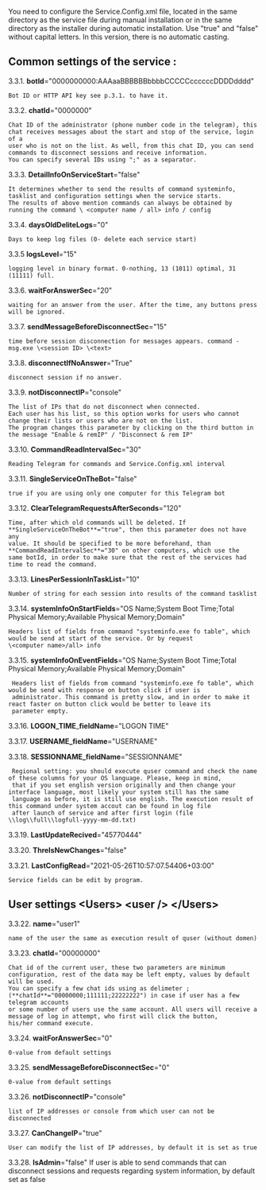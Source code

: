 You need to configure the Service.Config.xml file, located in the same directory as the service file during manual installation or in the same directory as the installer during automatic installation. 
Use "true" and "false" without capital letters. In this version, there is no automatic casting. 

## Common settings of the service <ServiceConfig/>:

3.3.1.  **botId**="0000000000:AAAaaBBBBBBbbbbCCCCCccccccDDDDdddd"

    Bot ID or HTTP API key see p.3.1. to have it.

3.3.2.  **chatId**="0000000"
    
    Chat ID of the administrator (phone number code in the telegram), this chat receives messages about the start and stop of the service, login of a 
    user who is not on the list. As well, from this chat ID, you can send commands to disconnect sessions and receive information. 
    You can specify several IDs using ";" as a separator.

3.3.3.  **DetailInfoOnServiceStart**="false"

    It determines whether to send the results of command systeminfo, tasklist and configuration settings when the service starts.  
    The results of above mention commands can always be obtained by running the command \ <computer name / all> info / config 

3.3.4.  **daysOldDeliteLogs**="0"

    Days to keep log files (0- delete each service start)

3.3.5  **logsLevel**="15"
   
    logging level in binary format. 0-nothing, 13 (1011) optimal, 31 (11111) full.
 
3.3.6.  **waitForAnswerSec**="20"

    waiting for an answer from the user. After the time, any buttons press will be ignored.

3.3.7.  **sendMessageBeforeDisconnectSec**="15"

    time before session disconnection for messages appears. command - msg.exe \<session ID> \<text>

3.3.8.  **disconnectIfNoAnswer**="True"

    disconnect session if no answer.

3.3.9.  **notDisconnectIP**="console"

    The list of IPs that do not disconnect when connected.  
    Each user has his list, so this option works for users who cannot change their lists or users who are not on the list.  
    The program changes this parameter by clicking on the third button in the message "Enable & remIP" / "Disconnect & rem IP" 

3.3.10.  **CommandReadIntervalSec**="30"

    Reading Telegram for commands and Service.Config.xml interval 

3.3.11. **SingleServiceOnTheBot**="false"

    true if you are using only one computer for this Telegram bot

3.3.12. **ClearTelegramRequestsAfterSeconds**="120"

    Time, after which old commands will be deleted. If **SingleServiceOnTheBot**="true", then this parameter does not have any
    value. It should be specified to be more beforehand, than **CommandReadIntervalSec**="30" on other computers, which use the 
    same botId, in order to make sure that the rest of the services had time to read the command.

3.3.13. **LinesPerSessionInTaskList**="10"
    
    Number of string for each session into results of the command tasklist

3.3.14. **systemInfoOnStartFields**="OS Name;System Boot Time;Total Physical Memory;Available Physical Memory;Domain"
    
    Headers list of fields from command "systeminfo.exe fo table", which would be send at start of the service. Or by request 
    \<computer name>/all> info

3.3.15. **systemInfoOnEventFields**="OS Name;System Boot Time;Total Physical Memory;Available Physical Memory;Domain"
    
     Headers list of fields from command "systeminfo.exe fo table", which would be send with response on button click if user is
     administrator. This command is pretty slow, and in order to make it react faster on button click would be better to leave its
     parameter empty.

3.3.16. **LOGON_TIME**\_**fieldName**="LOGON TIME"

3.3.17. **USERNAME_fieldName**="USERNAME"

3.3.18. **SESSIONNAME_fieldName**="SESSIONNAME"

     Regional setting: you should execute quser command and check the name of these сolumns for your OS language. Please, keep in mind,
     that if you set english version originally and then change your interface language, most likely your system still has the same
     language as before, it is still use english. The execution result of this command under system accout can be found in log file
     after launch of service and after first login (file \\log\\full\\logfull-yyyy-mm-dd.txt)

3.3.19. **LastUpdateRecived**="45770444"

3.3.20. **ThreIsNewChanges**="false"

3.3.21. **LastConfigRead**="2021-05-26T10:57:07.54406+03:00"

    Service fields can be edit by program.

## User settings \<Users> \<user /> \</Users></span>

3.3.22.  **name**="user1"

    name of the user the same as execution result of quser (without domen) 

3.3.23.  **chatId**="00000000"

    Chat id of the current user, these two parameters are minimum configuration, rest of the data may be left empty, values by default
    will be used.
    You can specify a few chat ids using as delimeter ; (**chatId**="00000000;111111;22222222") in case if user has a few telegram accounts
    or some number of users use the same account. All users will receive a message of log in attempt, who first will click the button,
    his/her command execute.

3.3.24.  **waitForAnswerSec**="0" 

    0-value from default settings

3.3.25.  **sendMessageBeforeDisconnectSec**="0" 

    0-value from default settings

3.3.26.  **notDisconnectIP**="console" 

    list of IP addresses or console from which user can not be disconnected

3.3.27. **CanChangeIP**="true"
     
    User can modify the list of IP addresses, by default it is set as true

3.3.28.  **IsAdmin**="false"
    If user is able to send commands that can disconnect sessions and requests regarding system information, by default set as false
